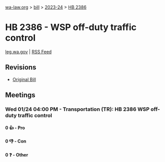 [wa-law.org](/) > [bill](/bill/) > [2023-24](/bill/2023-24/) > [HB 2386](/bill/2023-24/hb/2386/)

# HB 2386 - WSP off-duty traffic control
[leg.wa.gov](https://app.leg.wa.gov/billsummary?BillNumber=2386&Year=2023&Initiative=false) | [RSS Feed](./rss.xml)

## Revisions
* [Original Bill](1/)

## Meetings
### Wed 01/24 04:00 PM - Transportation (TR): HB 2386 WSP off-duty traffic control
#### 0 👍 - Pro

#### 0 👎 - Con

#### 0 ❓ - Other
